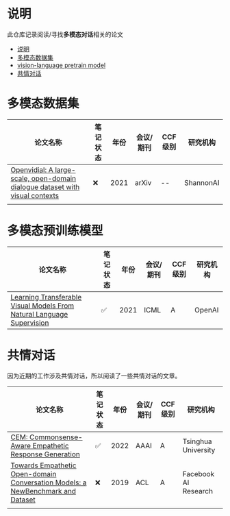 # 说明

此仓库记录阅读/寻找**多模态对话**相关的论文

- [说明](#说明)
- [多模态数据集](#多模态数据集)
- [vision-language pretrain model](#vision-language-pretrain-model)
- [共情对话](#共情对话)

# 多模态数据集

| 论文名称                                                                                                      | 笔记状态 | 年份 | 会议/期刊 | CCF级别 | 研究机构  |
| ------------------------------------------------------------------------------------------------------------- | -------- | ---- | --------- | ------- | --------- |
| [Openvidial: A large-scale, open-domain dialogue dataset with visual contexts](https://arxiv.org/abs/2012.15015) | ❌       | 2021 | arXiv     | --      | ShannonAI |
|                                                                                                               |          |      |           |         |           |

# 多模态预训练模型

| 论文名称                                                                                                           | 笔记状态 | 年份 | 会议/期刊 | CCF级别 | 研究机构 |
| ------------------------------------------------------------------------------------------------------------------ | -------- | ---- | --------- | ------- | -------- |
| [Learning Transferable Visual Models From Natural Language Supervision](http://proceedings.mlr.press/v139/radford21a) | ✅       | 2021 | ICML      | A       | OpenAI   |


# 共情对话

因为近期的工作涉及共情对话，所以阅读了一些共情对话的文章。

| 论文名称                                                                                                                                       | 笔记状态 | 年份 | 会议/期刊 | CCF级别 | 研究机构             |
| ---------------------------------------------------------------------------------------------------------------------------------------------- | -------- | ---- | --------- | ------- | -------------------- |
| [CEM: Commonsense-Aware Empathetic Response Generation](https://ojs.aaai.org/index.php/AAAI/article/view/21373)                                   | ✅       | 2022 | AAAI      | A       | Tsinghua University  |
| [Towards Empathetic Open-domain Conversation Models: a NewBenchmark and Dataset](https://arxiv.org/abs/1811.00207 "empathetic conversation dataset") | ❌       | 2019 | ACL       | A       | Facebook AI Research |
|                                                                                                                                                |          |      |           |         |                      |
